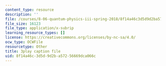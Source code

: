 ```yaml
---
content_type: resource
description: ''
file: /courses/8-06-quantum-physics-iii-spring-2018/8f14a46c3d5d9d2ba57256669dca066c_2-Td1mID8oQ.srt
file_size: 16123
file_type: application/x-subrip
learning_resource_types: []
license: https://creativecommons.org/licenses/by-nc-sa/4.0/
ocw_type: OCWFile
resourcetype: Other
title: 3play caption file
uid: 8f14a46c-3d5d-9d2b-a572-56669dca066c
---
```

